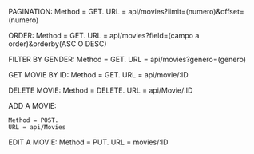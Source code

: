 

PAGINATION:
    Method = GET.
    URL = api/movies?limit=(numero)&offset=(numero)


ORDER:
    Method = GET.
    URL = api/movies?field=(campo a order)&orderby(ASC O DESC)


FILTER BY GENDER:
    Method = GET.
    URL = api/movies?genero=(genero)

GET MOVIE BY ID:
    Method = GET.
    URL = api/movie/:ID

DELETE MOVIE:
    Method = DELETE.
    URL = api/Movie/:ID

ADD A MOVIE:

    Method = POST.
    URL = api/Movies

EDIT A MOVIE:
    Method = PUT.
    URL = movies/:ID


